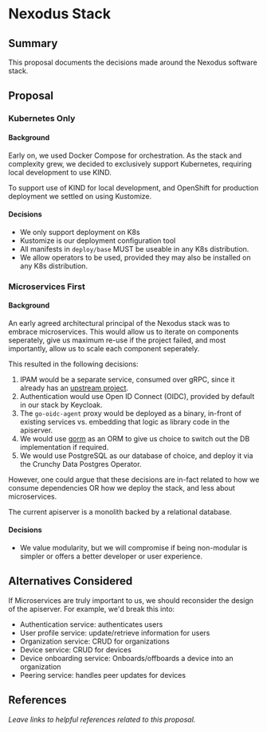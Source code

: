 # Nexodus Stack

## Summary

This proposal documents the decisions made around the Nexodus software stack.

## Proposal

### Kubernetes Only

#### Background

Early on, we used Docker Compose for orchestration.
As the stack and complexity grew, we decided to exclusively support Kubernetes, requiring local development to use KIND.

To support use of KIND for local development, and OpenShift for production deployment we settled on using Kustomize.

#### Decisions

- We only support deployment on K8s
- Kustomize is our deployment configuration tool
- All manifests in `deploy/base` MUST be useable in any K8s distribution.
- We allow operators to be used, provided they may also be installed on any K8s distribution.

### Microservices First

#### Background

An early agreed architectural principal of the Nexodus stack was to embrace microservices. This would allow us to iterate on components seperately, give us maximum re-use if the project failed, and most importantly, allow us to scale each component seperately.

This resulted in the following decisions:

1. IPAM would be a separate service, consumed over gRPC, since it already has an [upstream project](https://github.com/metal-stack/go-ipam).
1. Authentication would use Open ID Connect (OIDC), provided by default in our stack by Keycloak.
1. The `go-oidc-agent` proxy would be deployed as a binary, in-front of existing services vs. embedding that logic as library code in the apiserver.
1. We would use [gorm](https://gorm.io) as an ORM to give us choice to switch out the DB implementation if required.
1. We would use PostgreSQL as our database of choice, and deploy it via the Crunchy Data Postgres Operator.

However, one could argue that these decisions are in-fact related to how we consume dependencies OR how we deploy the stack, and less about microservices.

The current apiserver is a monolith backed by a relational database.

#### Decisions

- We value modularity, but we will compromise if being non-modular is simpler or offers a better developer or user experience.

## Alternatives Considered

If Microservices are truly important to us, we should reconsider the design of the apiserver. For example, we'd break this into:

- Authentication service: authenticates users
- User profile service: update/retrieve information for users
- Organization service: CRUD for organizations
- Device service: CRUD for devices
- Device onboarding service: Onboards/offboards a device into an organization
- Peering service: handles peer updates for devices

## References

*Leave links to helpful references related to this proposal.*
